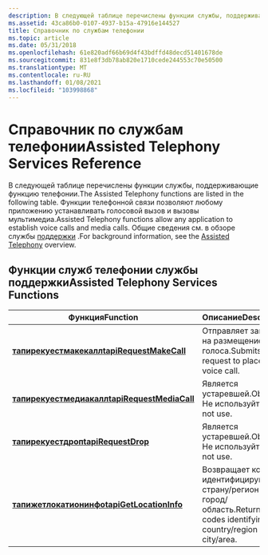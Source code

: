 ```yaml
---
description: В следующей таблице перечислены функции службы, поддерживающие функцию телефонии. Функции телефонной связи позволяют любому приложению устанавливать голосовой вызов и вызовы мультимедиа. Общие сведения см. в обзоре службы поддержки.
ms.assetid: 43ca86b0-0107-4937-b15a-47916e144527
title: Справочник по службам телефонии
ms.topic: article
ms.date: 05/31/2018
ms.openlocfilehash: 61e820adf66b69d4f43bdffd48decd51401678de
ms.sourcegitcommit: 831e8f3db78ab820e1710cede244553c70e50500
ms.translationtype: MT
ms.contentlocale: ru-RU
ms.lasthandoff: 01/08/2021
ms.locfileid: "103998868"
---
```

# <a name="assisted-telephony-services-reference"></a><span data-ttu-id="b4329-105">Справочник по службам телефонии</span><span class="sxs-lookup"><span data-stu-id="b4329-105">Assisted Telephony Services Reference</span></span>

<span data-ttu-id="b4329-106">В следующей таблице перечислены функции службы, поддерживающие функцию телефонии.</span><span class="sxs-lookup"><span data-stu-id="b4329-106">The Assisted Telephony functions are listed in the following table.</span></span> <span data-ttu-id="b4329-107">Функции телефонной связи позволяют любому приложению устанавливать голосовой вызов и вызовы мультимедиа.</span><span class="sxs-lookup"><span data-stu-id="b4329-107">Assisted Telephony functions allow any application to establish voice calls and media calls.</span></span> <span data-ttu-id="b4329-108">Общие сведения см. в обзоре службы [поддержки](./assisted-telephony-overview.md) .</span><span class="sxs-lookup"><span data-stu-id="b4329-108">For background information, see the [Assisted Telephony](./assisted-telephony-overview.md) overview.</span></span>

## <a name="assisted-telephony-services-functions"></a><span data-ttu-id="b4329-109">Функции служб телефонии службы поддержки</span><span class="sxs-lookup"><span data-stu-id="b4329-109">Assisted Telephony Services Functions</span></span>



| <span data-ttu-id="b4329-110">Функция</span><span class="sxs-lookup"><span data-stu-id="b4329-110">Function</span></span>                                             | <span data-ttu-id="b4329-111">Описание</span><span class="sxs-lookup"><span data-stu-id="b4329-111">Description</span></span>                                                 |
|------------------------------------------------------|-------------------------------------------------------------|
| [<span data-ttu-id="b4329-112">**тапирекуестмакекалл**</span><span class="sxs-lookup"><span data-stu-id="b4329-112">**tapiRequestMakeCall**</span></span>](/windows/desktop/api/Tapi/nf-tapi-tapirequestmakecall)   | <span data-ttu-id="b4329-113">Отправляет запрос на размещение голоса.</span><span class="sxs-lookup"><span data-stu-id="b4329-113">Submits a request to place a voice call.</span></span>                    |
| [<span data-ttu-id="b4329-114">**тапирекуестмедиакалл**</span><span class="sxs-lookup"><span data-stu-id="b4329-114">**tapiRequestMediaCall**</span></span>](tapirequestmediacall.md) | <span data-ttu-id="b4329-115">Является устаревшей.</span><span class="sxs-lookup"><span data-stu-id="b4329-115">Obsolete.</span></span> <span data-ttu-id="b4329-116">Не используйте.</span><span class="sxs-lookup"><span data-stu-id="b4329-116">Do not use.</span></span>                                       |
| [<span data-ttu-id="b4329-117">**тапирекуестдроп**</span><span class="sxs-lookup"><span data-stu-id="b4329-117">**tapiRequestDrop**</span></span>](/windows/desktop/api/Tapi/nf-tapi-tapirequestdrop)           | <span data-ttu-id="b4329-118">Является устаревшей.</span><span class="sxs-lookup"><span data-stu-id="b4329-118">Obsolete.</span></span> <span data-ttu-id="b4329-119">Не используйте.</span><span class="sxs-lookup"><span data-stu-id="b4329-119">Do not use.</span></span>                                       |
| [<span data-ttu-id="b4329-120">**тапижетлокатионинфо**</span><span class="sxs-lookup"><span data-stu-id="b4329-120">**tapiGetLocationInfo**</span></span>](/windows/desktop/api/Tapi/nf-tapi-tapigetlocationinfo)   | <span data-ttu-id="b4329-121">Возвращает коды, идентифицирующие страну/регион и город/область.</span><span class="sxs-lookup"><span data-stu-id="b4329-121">Returns codes identifying the country/region and city/area.</span></span> |



 

 

 
